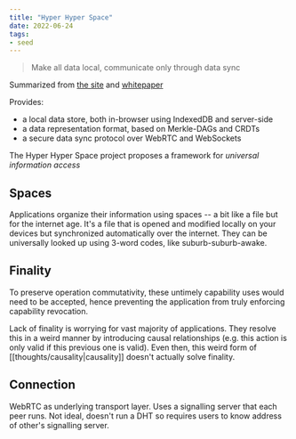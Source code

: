 ```yaml
---
title: "Hyper Hyper Space"
date: 2022-06-24
tags:
- seed
---
```


> Make all data local, communicate only through data sync

Summarized from [the site](https://www.hyperhyperspace.org/) and [whitepaper](https://www.hyperhyperspace.org/whitepaper/)

Provides:
- a local data store, both in-browser using IndexedDB and server-side
- a data representation format, based on Merkle-DAGs and CRDTs
- a secure data sync protocol over WebRTC and WebSockets

The Hyper Hyper Space project proposes a framework for _universal information access_

## Spaces
Applications organize their information using spaces -- a bit like a file but for the internet age. It's a file that is opened and modified locally on your devices but synchronized automatically over the internet. They can be universally looked up using 3-word codes, like suburb-suburb-awake.

## Finality
To preserve operation commutativity, these untimely capability uses would need to be accepted, hence preventing the application from truly enforcing capability revocation.

Lack of finality is worrying for vast majority of applications. They resolve this in a weird manner by introducing causal relationships (e.g. this action is only valid if this previous one is valid). Even then, this weird form of [[thoughts/causality|causality]] doesn't actually solve finality.

## Connection
WebRTC as underlying transport layer. Uses a signalling server that each peer runs. Not ideal, doesn't run a DHT so requires users to know address of other's signalling server.

